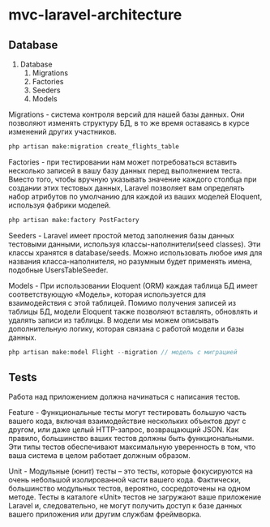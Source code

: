 # mvc-laravel-architecture

## Database


1. Database
   1. Migrations
   2. Factories
   3. Seeders
   4. Models

Migrations - система контроля версий для нашей базы данных. Они позволяют изменять структуру БД, в то же время оставаясь в курсе изменений других участников.
```php
php artisan make:migration create_flights_table
```

Factories - при тестировании нам может потребоваться вставить несколько записей в вашу базу данных перед выполнением теста. Вместо того, чтобы вручную указывать значение каждого столбца при создании этих тестовых данных, Laravel позволяет вам определять набор атрибутов по умолчанию для каждой из ваших моделей Eloquent, используя фабрики моделей.
```php
php artisan make:factory PostFactory
```

Seeders - Laravel имеет простой метод заполнения базы данных тестовыми данными, используя классы-наполнители(seed classes). Эти классы хранятся в database/seeds. Можно использовать любое имя для названия класса-наполнителя, но разумным будет применять имена, подобные UsersTableSeeder.

Models - При использовании Eloquent (ORM) каждая таблица БД имеет соответствующую «Модель», которая используется для взаимодействия с этой таблицей. Помимо получения записей из таблицы БД, модели Eloquent также позволяют вставлять, обновлять и удалять записи из таблицы. В модели мы можем описывать дополнительную логику, которая связана с работой модели и базы данных.
```php
php artisan make:model Flight --migration // модель с миграцией
```

## Tests

Работа над приложением должна начинаться с написания тестов.

Feature - Функциональные тесты могут тестировать большую часть вашего кода, включая взаимодействие нескольких объектов друг с другом, или даже целый HTTP-запрос, возвращающий JSON. Как правило, большинство ваших тестов должны быть функциональными. Эти типы тестов обеспечивают максимальную уверенность в том, что ваша система в целом работает должным образом.

Unit - Модульные (юнит) тесты – это тесты, которые фокусируются на очень небольшой изолированной части вашего кода. Фактически, большинство модульных тестов, вероятно, сосредоточены на одном методе. Тесты в каталоге «Unit» тестов не загружают ваше приложение Laravel и, следовательно, не могут получить доступ к базе данных вашего приложения или другим службам фреймворка.





